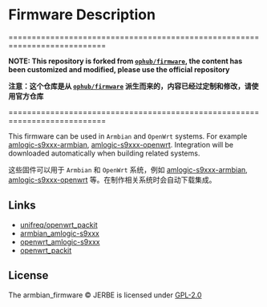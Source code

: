 # Firmware Description

 ===========================================================================
 
 **NOTE: This repository is forked from [`ophub/firmware`](https://github.com/ophub/firmware), the content has been customized and modified, please use the official repository**
 
 **注意：这个仓库是从 [`ophub/firmware`](https://github.com/ophub/firmware) 派生而来的，内容已经过定制和修改，请使用官方仓库**

 ===========================================================================

This firmware can be used in `Armbian` and `OpenWrt` systems. For example [amlogic-s9xxx-armbian](https://github.com/jerbe/armbian_amlogic-s9xxx), [amlogic-s9xxx-openwrt](https://github.com/jerbe/openwrt_amlogic-s9xxx). Integration will be downloaded automatically when building related systems.

这些固件可以用于 `Armbian` 和 `OpenWrt` 系统，例如 [amlogic-s9xxx-armbian](https://github.com/jerbe/armbian_amlogic-s9xxx), [amlogic-s9xxx-openwrt](https://github.com/jerbe/openwrt_amlogic-s9xxx) 等。在制作相关系统时会自动下载集成。

## Links

- [unifreq/openwrt_packit](https://github.com/unifreq/openwrt_packit)
- [armbian_amlogic-s9xxx](https://github.com/jerbe/armbian_amlogic-s9xxx)
- [openwrt_amlogic-s9xxx](https://github.com/jerbe/openwrt_amlogic-s9xxx)
- [openwrt_packit](https://github.com/jerbe/openwrt_packit_flippy)

## License

The armbian_firmware © JERBE is licensed under [GPL-2.0](LICENSE)

